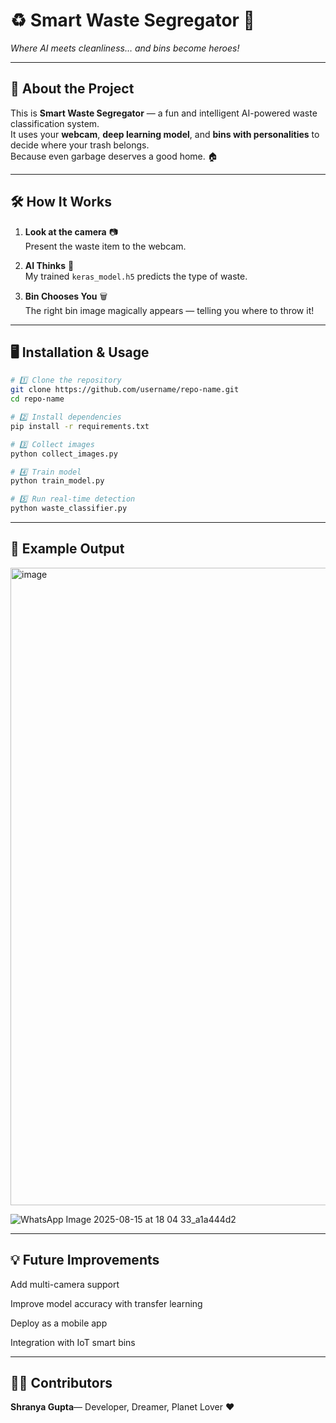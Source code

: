 # ♻️ Smart Waste Segregator 🚮

_Where AI meets cleanliness… and bins become heroes!_

---

## 📖 About the Project
This is **Smart Waste Segregator** — a fun and intelligent AI-powered waste classification system.  
It uses your **webcam**, **deep learning model**, and **bins with personalities** to decide where your trash belongs.  
Because even garbage deserves a good home. 🏠

---

## 🛠️ How It Works
1. **Look at the camera** 📷  
   Present the waste item to the webcam.  

2. **AI Thinks** 🤖  
   My trained `keras_model.h5` predicts the type of waste.  

3. **Bin Chooses You** 🗑️  
   The right bin image magically appears — telling you where to throw it!  


---

## 🖥️ Installation & Usage
```bash
# 1️⃣ Clone the repository
git clone https://github.com/username/repo-name.git
cd repo-name

# 2️⃣ Install dependencies
pip install -r requirements.txt

# 3️⃣ Collect images
python collect_images.py

# 4️⃣ Train model
python train_model.py

# 5️⃣ Run real-time detection
python waste_classifier.py
```
---

## 🎯 Example Output

<img width="1920" height="1020" alt="image" src="https://github.com/user-attachments/assets/dcc6af98-330e-4216-a907-98e3939b872c" />


![WhatsApp Image 2025-08-15 at 18 04 33_a1a444d2](https://github.com/user-attachments/assets/a449b077-c27f-4205-9de8-c772b87cfad6)

---

## 💡 Future Improvements
Add multi-camera support

Improve model accuracy with transfer learning

Deploy as a mobile app

Integration with IoT smart bins

---

## 👩‍💻 Contributors

**Shranya Gupta**— Developer, Dreamer, Planet Lover ❤️


